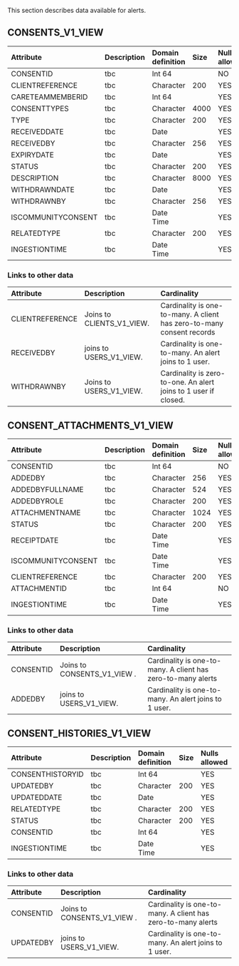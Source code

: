 

This section describes data available for alerts.


## CONSENTS_V1_VIEW


| Attribute | Description | Domain definition |Size | Nulls allowed |
| :-------------- | :------ |:------ |:------ |:------ |
| CONSENTID| tbc |  Int 64| |NO|
| CLIENTREFERENCE| tbc | Character| 200|YES|
| CARETEAMMEMBERID| tbc |  Int 64| |YES|
| CONSENTTYPES| tbc | Character| 4000|YES|
| TYPE| tbc | Character| 200|YES|
| RECEIVEDDATE| tbc | Date| |YES|
| RECEIVEDBY| tbc | Character| 256|YES|
| EXPIRYDATE| tbc | Date| |YES|
| STATUS| tbc | Character| 200|YES|
| DESCRIPTION| tbc | Character| 8000|YES|
| WITHDRAWNDATE| tbc | Date| |YES|
| WITHDRAWNBY| tbc | Character| 256|YES|
| ISCOMMUNITYCONSENT| tbc | Date Time| |YES|
| RELATEDTYPE| tbc | Character| 200|YES|
| INGESTIONTIME| tbc | Date Time| |YES|

### Links to other data



| Attribute | Description |Cardinality |
| :-------------- | :------ |:------ |
| CLIENTREFERENCE| Joins to CLIENTS_V1_VIEW. | Cardinality is one-to-many.  A client has zero-to-many consent records|
| RECEIVEDBY | joins to USERS_V1_VIEW. | Cardinality is one-to-many. An alert joins to 1 user. |
| WITHDRAWNBY | Joins to USERS_V1_VIEW.| Cardinality is zero-to-one. An alert joins to 1 user if closed. |


## CONSENT_ATTACHMENTS_V1_VIEW


| Attribute | Description | Domain definition |Size | Nulls allowed |
| :-------------- | :------ |:------ |:------ |:------ |
| CONSENTID| tbc |  Int 64| |NO|
| ADDEDBY| tbc | Character| 256|YES|
| ADDEDBYFULLNAME| tbc | Character| 524|YES|
| ADDEDBYROLE| tbc | Character| 200|YES|
| ATTACHMENTNAME| tbc | Character| 1024|YES|
| STATUS| tbc | Character| 200|YES|
| RECEIPTDATE| tbc | Date Time| |YES|
| ISCOMMUNITYCONSENT| tbc | Date Time| |YES|
| CLIENTREFERENCE| tbc | Character| 200|YES|
| ATTACHMENTID| tbc |  Int 64| |NO|
| INGESTIONTIME| tbc | Date Time| |YES|

### Links to other data



| Attribute | Description |Cardinality |
| :-------------- | :------ |:------ |
| CONSENTID| Joins to CONSENTS_V1_VIEW . | Cardinality is one-to-many.  A client has zero-to-many alerts|
| ADDEDBY | joins to USERS_V1_VIEW. | Cardinality is one-to-many. An alert joins to 1 user. |

## CONSENT_HISTORIES_V1_VIEW


| Attribute | Description | Domain definition |Size | Nulls allowed |
| :-------------- | :------ |:------ |:------ |:------ |
| CONSENTHISTORYID| tbc |  Int 64| |YES|
| UPDATEDBY| tbc | Character| 200|YES|
| UPDATEDDATE| tbc | Date| |YES|
| RELATEDTYPE| tbc | Character| 200|YES|
| STATUS| tbc | Character| 200|YES|
| CONSENTID| tbc |  Int 64| |YES|
| INGESTIONTIME| tbc | Date Time| |YES|

### Links to other data



| Attribute | Description |Cardinality |
| :-------------- | :------ |:------ |
| CONSENTID| Joins to CONSENTS_V1_VIEW . | Cardinality is one-to-many.  A client has zero-to-many alerts|
| UPDATEDBY | joins to USERS_V1_VIEW. | Cardinality is one-to-many. An alert joins to 1 user. |
